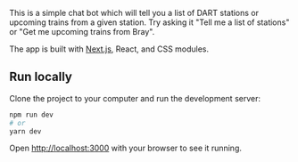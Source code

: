 This is a simple chat bot which will tell you a list of DART stations or upcoming trains from a given station. Try asking it "Tell me a list of stations" or "Get me upcoming trains from Bray". 

The app is built with [Next.js](https://nextjs.org/), React, and CSS modules.

## Run locally

Clone the project to your computer and run the development server:

```bash
npm run dev
# or
yarn dev
```

Open [http://localhost:3000](http://localhost:3000) with your browser to see it running.
